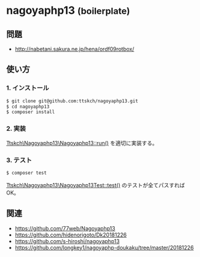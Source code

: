 # nagoyaphp13 <small>(boilerplate)</small>

## 問題

- http://nabetani.sakura.ne.jp/hena/ordf09rotbox/

## 使い方

### 1. インストール

```bash
$ git clone git@github.com:ttskch/nagoyaphp13.git
$ cd nagoyaphp13
$ composer install
```

### 2. 実装

[Ttskch\Nagoyaphp13\Nagoyaphp13::run()](/src/Nagoyaphp13.php#L7) を適切に実装する。

### 3. テスト

```bash
$ composer test
```

[Ttskch\Nagoyaphp13\Nagoyaphp13Test::test()](/tests/Nagoyaphp13Test.php#L22) のテストが全てパスすればOK。

## 関連

- https://github.com/77web/Nagoyaphp13
- https://github.com/hidenorigoto/Dk20181226
- https://github.com/s-hiroshi/nagoyaphp13
- https://github.com/longkey1/nagoyaphp-doukaku/tree/master/20181226
